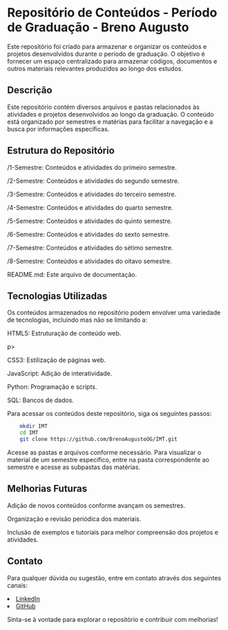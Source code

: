# Repositório de Conteúdos - Período de Graduação - Breno Augusto

Este repositório foi criado para armazenar e organizar os conteúdos e projetos desenvolvidos durante o período de graduação. O objetivo é fornecer um espaço centralizado para armazenar códigos, documentos e outros materiais relevantes produzidos ao longo dos estudos.

## Descrição

Este repositório contém diversos arquivos e pastas relacionados às atividades e projetos desenvolvidos ao longo da graduação. O conteúdo está organizado por semestres e matérias para facilitar a navegação e a busca por informações específicas.

## Estrutura do Repositório

<p>/1-Semestre: Conteúdos e atividades do primeiro semestre.</p>
<p>/2-Semestre: Conteúdos e atividades do segundo semestre.</p>
<p>/3-Semestre: Conteúdos e atividades do terceiro semestre.</p>
<p>/4-Semestre: Conteúdos e atividades do quarto semestre.</p>
<p>/5-Semestre: Conteúdos e atividades do quinto semestre.</p>
<p>/6-Semestre: Conteúdos e atividades do sexto semestre.</p>
<p>/7-Semestre: Conteúdos e atividades do sétimo semestre.</p>
<p>/8-Semestre: Conteúdos e atividades do oitavo semestre.</p>
<p>README.md: Este arquivo de documentação.</p>

## Tecnologias Utilizadas

<p>Os conteúdos armazenados no repositório podem envolver uma variedade de tecnologias, incluindo mas não se limitando a:</p>

<p>HTML5: Estruturação de conteúdo web.</p>p>
<p>CSS3: Estilização de páginas web.</p>
<p>JavaScript: Adição de interatividade.</p>
<p>Python: Programação e scripts.</p>
<p>SQL: Bancos de dados.</p>

<p>Para acessar os conteúdos deste repositório, siga os seguintes passos:</p>

```bash
    mkdir IMT
    cd IMT
    git clone https://github.com/BrenoAugustoOG/IMT.git
```
Acesse as pastas e arquivos conforme necessário. Para visualizar o material de um semestre específico, entre na pasta correspondente ao semestre e acesse as subpastas das matérias.

## Melhorias Futuras

<p>Adição de novos conteúdos conforme avançam os semestres.</p>
<p>Organização e revisão periódica dos materiais.</p>
<p>Inclusão de exemplos e tutoriais para melhor compreensão dos projetos e atividades.</p>

## Contato
<p>Para qualquer dúvida ou sugestão, entre em contato através dos seguintes canais:</p>

<li><a href="https://linkedin.com/in/BrenoAugustoOG">LinkedIn</a></li>
<li><a href="https://github.com/BrenoAugustoOG">GitHub</a></li>

<p>Sinta-se à vontade para explorar o repositório e contribuir com melhorias!</p>
